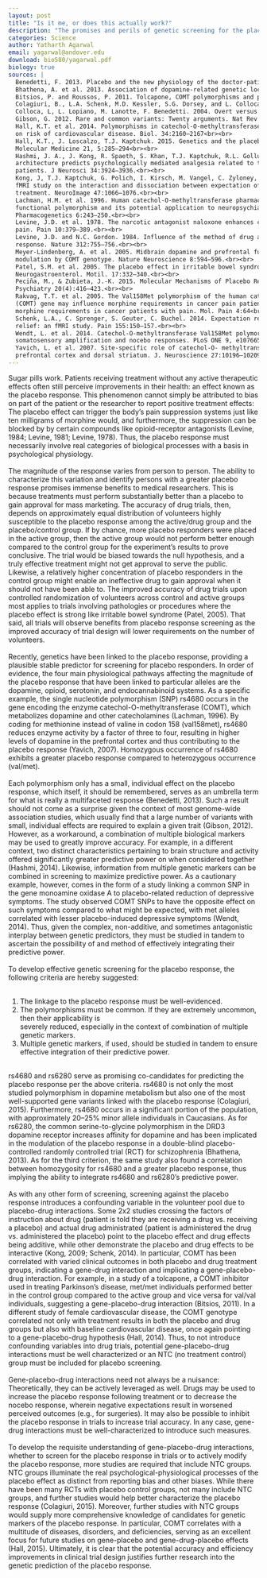 ```yaml
---
layout: post
title: "Is it me, or does this actually work?"
description: "The promises and perils of genetic screening for the placebo response to maximize approval of effective treatments"
categories: Science
author: Yatharth Agarwal
email: yagarwal@andover.edu
download: bio580/yagarwal.pdf
biology: true
sources: |
  Benedetti, F. 2013. Placebo and the new physiology of the doctor-patient relationship. Physiol Rev 93:1207–1246.<br><br>
  Bhathena, A. et al. 2013. Association of dopamine-related genetic loci to dopamine D3 receptor antagonist ABT-925 clinical response. Transl. Psychiatry 3:e245.<br><br>
  Bitsios, P. and Roussos, P. 2011. Tolcapone, COMT polymorphisms and pharmacogenomic treatment of schizophrenia. Pharmacogenomics 12:559–566.<br><br>
  Colagiuri, B., L.A. Schenk, M.D. Kessler, S.G. Dorsey, and L. Colloca. 2015. The Placebo Effect: From Concepts. Neuroscience 307:171–190.<br><br>
  Colloca, L, L. Lopiano, M. Lanotte, F. Benedetti. 2004. Overt versus covert treatment for pain, anxiety, and Parkinson’s disease. Lancet Neurol 3:679–684.<br><br>
  Gibson, G. 2012. Rare and common variants: Twenty arguments. Nat Rev Genet 13:135–145.<br><br>
  Hall, K.T. et al. 2014. Polymorphisms in catechol-O-methyltransferase modify treatment effects of aspirin
  on risk of cardiovascular disease. Biol. 34:2160–2167<br><br>
  Hall, K.T., J. Loscalzo, T.J. Kaptchuk. 2015. Genetics and the placebo effect: the placebome. Trends in
  Molecular Medicine 21, 5:285–294<br><br>
  Hashmi, J. A., J. Kong, R. Spaeth, S. Khan, T.J. Kaptchuk, R.L. Gollub. 2014. Functional network
  architecture predicts psychologically mediated analgesia related to treatment in chronic knee pain
  patients. J Neurosci 34:3924–3936.<br><br>
  Kong, J, T.J. Kaptchuk, G. Polich, I. Kirsch, M. Vangel, C. Zyloney, B. Rosen, R.L. Gollub. 2009. An
  fMRI study on the interaction and dissociation between expectation of pain relief and acupuncture
  treatment. NeuroImage 47:1066–1076.<br><br>
  Lachman, H.M. et al. 1996. Human catechol-O-methyltransferase pharmacogenetics: Description of a
  functional polymorphism and its potential application to neuropsychiatric disorders.
  Pharmacogenetics 6:243–250.<br><br>
  Levine, J.D. et al. 1978. The narcotic antagonist naloxone enhances clinical pain. Nature 272:826–827. Levine, J.D. et al. 1981. Analgesic responses to morphine and placebo in individuals with postoperative
  pain. Pain 10:379–389.<br><br>
  Levine, J.D. and N.C. Gordon. 1984. Influence of the method of drug administration on analgesic
  response. Nature 312:755–756.<br><br>
  Meyer-Lindenberg, A. et al. 2005. Midbrain dopamine and prefrontal function in humans: interaction and
  modulation by COMT genotype. Nature Neuroscience 8:594–596.<br><br>
  Patel, S.M. et al. 2005. The placebo effect in irritable bowel syndrome trials: a meta-analysis.
  Neurogastroenterol. Motil. 17:332–340.<br><br>
  Peciña, M., & Zubieta, J.-K. 2015. Molecular Mechanisms of Placebo Responses In Humans. Molecular
  Psychiatry 20(4):416–423.<br><br>
  Rakvag, T.T. et al. 2005. The Val158Met polymorphism of the human catechol-O-methyltransferase
  (COMT) gene may influence morphine requirements in cancer pain patients. Pain 116:73–78. Rakvag, T.T. et al. 2008. Genetic variation in the catechol-O- methyltransferase (COMT) gene and
  morphine requirements in cancer patients with pain. Mol. Pain 4:64<br><br>
  Schenk, L.A., C. Sprenger, S. Geuter, C. Buchel. 2014. Expectation requires treatment to boost pain
  relief: an fMRI study. Pain 155:150–157.<br><br>
  Wendt, L. et al. 2014. Catechol-O-methyltransferase Val158Met polymorphism is associated with
  somatosensory amplification and nocebo responses. PLoS ONE 9, e107665.<br><br>
  Yavich, L. et al. 2007. Site-specific role of catechol-O- methyltransferase in dopamine overflow within
  prefrontal cortex and dorsal striatum. J. Neuroscience 27:10196–10209.<br><br>
---
```

Sugar pills work. Patients receiving treatment without any active therapeutic effects often still perceive improvements in their health: an effect known as the placebo response. This phenomenon cannot simply be attributed to bias on part of the patient or the researcher to report positive treatment effects: The placebo effect can trigger the body’s pain suppression systems just like ten milligrams of morphine would, and furthermore, the suppression can be blocked by by certain compounds like opioid-receptor antagonists (Levine, 1984; Levine, 1981; Levine, 1978). Thus, the placebo response must necessarily involve real categories of biological processes with a basis in psychological physiology.<br><br>
The magnitude of the response varies from person to person. The ability to characterize this variation and identify persons with a greater placebo response promises immense benefits to medical researchers. This is because treatments must perform substantially better than a placebo to gain approval for mass marketing. The accuracy of drug trials, then, depends on approximately equal distribution of volunteers highly susceptible to the placebo response among the active/drug group and the placebo/control group. If by chance, more placebo responders were placed in the active group, then the active group would not perform better enough compared to the control group for the experiment’s results to prove conclusive. The trial would be biased towards the null hypothesis, and a truly effective treatment might not get approval to serve the public. Likewise, a relatively higher concentration of placebo responders in the control group might enable an ineffective drug to gain approval when it should not have been able to. The improved accuracy of drug trials upon controlled randomization of volunteers across control and active groups most applies to trials involving pathologies or procedures where the placebo effect is strong like irritable bowel syndrome (Patel, 2005). That said, all trials will observe benefits from placebo response screening as the improved accuracy of trial design will lower requirements on the number of volunteers.<br><br>
Recently, genetics have been linked to the placebo response, providing a plausible stable predictor for screening for placebo responders. In order of evidence, the four main physiological pathways affecting the magnitude of the placebo response that have been linked to particular alleles are the dopamine, opioid, serotonin, and endocannabinoid systems. As a specific example, the single nucleotide polymorphism (SNP) rs4680 occurs in the gene encoding the enzyme catechol-O-methyltransferase (COMT), which metabolizes dopamine and other catecholamines (Lachman, 1996). By coding for methionine instead of valine in codon 158 (val158met), rs4680 reduces enzyme activity by a factor of three to four, resulting in higher levels of dopamine in the prefrontal cortex and thus contributing to the placebo response (Yavich, 2007). Homozygous occurrence of rs4680 exhibits a greater placebo response compared to heterozygous occurrence (val/met).<br><br>
Each polymorphism only has a small, individual effect on the placebo response, which itself, it should be remembered, serves as an umbrella term for what is really a multifaceted response (Benedetti, 2013). Such a result should not come as a surprise given the context of most genome-wide association studies, which usually find that a large number of variants with small, individual effects are required to explain a given trait (Gibson, 2012). However, as a workaround, a combination of multiple biological markers may be used to greatly improve accuracy. For example, in a different context, two distinct characteristics pertaining to brain structure and activity offered significantly greater predictive power on
when considered together (Hashmi, 2014). Likewise, information from multiple genetic markers can be combined in screening to maximize predictive power. As a cautionary example, however, comes in the form of a study linking a common SNP in the gene monoamine oxidase A to placebo-related reduction of depressive symptoms. The study observed COMT SNPs to have the opposite effect on such symptoms compared to what might be expected, with met alleles correlated with lesser placebo-induced depressive symptoms (Wendt, 2014). Thus, given the complex, non-additive, and sometimes antagonistic interplay between genetic predictors, they must be studied in tandem to ascertain the possibility of and method of effectively integrating their predictive power.<br><br>
To develop effective genetic screening for the placebo response, the following criteria are hereby suggested:<br><br>
1. The linkage to the placebo response must be well-evidenced.<br>
2. The polymorphisms must be common. If they are extremely uncommon, then their applicability is<br>
severely reduced, especially in the context of combination of multiple genetic markers.<br>
3. Multiple genetic markers, if used, should be studied in tandem to ensure effective integration of
their predictive power.<br><br>

rs4680 and rs6280 serve as promising co-candidates for predicting the placebo response per the
above criteria. rs4680 is not only the most studied polymorphism in dopamine metabolism but also one of the most well-supported gene variants linked with the placebo response (Colagiuri, 2015). Furthermore, rs4680 occurs in a significant portion of the population, with approximately 20–25% minor allele individuals in Caucasians. As for rs6280, the common serine-to-glycine polymorphism in the DRD3 dopamine receptor increases affinity for dopamine and has been implicated in the modulation of the placebo response in a double-blind placebo-controlled randomly controlled trial (RCT) for schizophrenia (Bhathena, 2013). As for the third criterion, the same study also found a correlation between homozygosity for rs4680 and a greater placebo response, thus implying the ability to integrate rs4680 and rs6280’s predictive power.<br><br>
As with any other form of screening, screening against the placebo response introduces a confounding variable in the volunteer pool due to placebo-drug interactions. Some 2x2 studies crossing the factors of instruction about drug (patient is told they are receiving a drug vs. receiving a placebo) and actual drug administrated (patient is administered the drug vs. administered the placebo) point to the placebo effect and drug effects being additive, while other demonstrate the placebo and drug effects to be interactive (Kong, 2009; Schenk, 2014). In particular, COMT has been correlated with varied clinical outcomes in both placebo and drug treatment groups, indicating a gene-drug interaction and implicating a gene-placebo-drug interaction. For example, in a study of a tolcapone, a COMT inhibitor used in treating Parkinson’s disease, met/met individuals performed better in the control group compared to the active group and vice versa for val/val individuals, suggesting a gene-placebo-drug interaction (Bitsios, 2011). In a different study of female cardiovascular disease, the COMT genotype correlated not only with treatment results in both the placebo and drug groups but also with baseline cardiovascular disease, once again pointing to a gene-placebo-drug hypothesis (Hall, 2014). Thus, to not introduce confounding variables into drug trials, potential gene-placebo-drug interactions must be well characterized or an NTC (no treatment control) group must be included for placebo screening.<br><br>
Gene-placebo-drug interactions need not always be a nuisance: Theoretically, they can be actively leveraged as well. Drugs may be used to increase the placebo response following treatment or to decrease the nocebo response, wherein negative expectations result in worsened perceived outcomes (e.g., for surgeries). It may also be possible to inhibit the placebo response in trials to increase trial accuracy. In any case, gene-drug interactions must be well-characterized to introduce such measures.<br><br>
To develop the requisite understanding of gene-placebo-drug interactions, whether to screen for the placebo response in trials or to actively modify the placebo response, more studies are required that include NTC groups. NTC groups illuminate the real psychological-physiological processes of the
placebo effect as distinct from reporting bias and other biases. While there have been many RCTs with placebo control groups, not many include NTC groups, and further studies would help better characterize the placebo response (Colagiuri, 2015). Moreover, further studies with NTC groups would supply more comprehensive knowledge of candidates for genetic markers of the placebo response. In particular, COMT correlates with a multitude of diseases, disorders, and deficiencies, serving as an excellent focus for future studies on gene-placebo and gene-drug-placebo effects (Hall, 2015). Ultimately, it is clear that the potential accuracy and efficiency improvements in clinical trial design justifies further research into the genetic prediction of the placebo response.<br><br>
